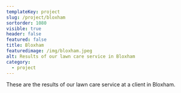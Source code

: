 ```yaml
---
templateKey: project
slug: /project/bloxham
sortorder: 1080
visible: true
header: false
featured: false
title: Bloxham
featuredimage: /img/bloxham.jpeg
alt: Results of our lawn care service in Bloxham
category:
  - project
---
```

These are the results of our lawn care service at a client in Bloxham.


